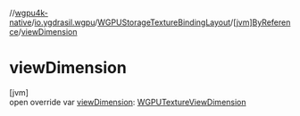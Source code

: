 //[wgpu4k-native](../../../../index.md)/[io.ygdrasil.wgpu](../../index.md)/[WGPUStorageTextureBindingLayout](../index.md)/[[jvm]ByReference](index.md)/[viewDimension](view-dimension.md)

# viewDimension

[jvm]\
open override var [viewDimension](view-dimension.md): [WGPUTextureViewDimension](../../-w-g-p-u-texture-view-dimension/index.md)